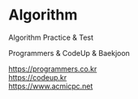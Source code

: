 # Algorithm <br />
Algorithm Practice &amp; Test

Programmers & CodeUp & Baekjoon <br />

https://programmers.co.kr <br />
https://codeup.kr <br />
https://www.acmicpc.net <br />

